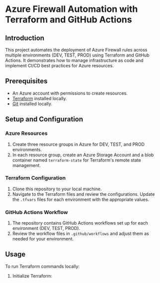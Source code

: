 # Azure Firewall Automation with Terraform and GitHub Actions

## Introduction

This project automates the deployment of Azure Firewall rules across multiple environments (DEV, TEST, PROD) using Terraform and GitHub Actions. It demonstrates how to manage infrastructure as code and implement CI/CD best practices for Azure resources.

## Prerequisites

- An Azure account with permissions to create resources.
- [Terraform](https://www.terraform.io/downloads.html) installed locally.
- [Git](https://git-scm.com/downloads) installed locally.

## Setup and Configuration

### Azure Resources

1. Create three resource groups in Azure for DEV, TEST, and PROD environments.
2. In each resource group, create an Azure Storage Account and a blob container named `terraform-state` for Terraform's remote state management.

### Terraform Configuration

1. Clone this repository to your local machine.
2. Navigate to the Terraform files and review the configurations. Update the `.tfvars` files for each environment with the appropriate values.

### GitHub Actions Workflow

1. The repository contains GitHub Actions workflows set up for each environment (DEV, TEST, PROD).
2. Review the workflow files in `.github/workflows` and adjust them as needed for your environment.

## Usage

To run Terraform commands locally:

1. Initialize Terraform:
